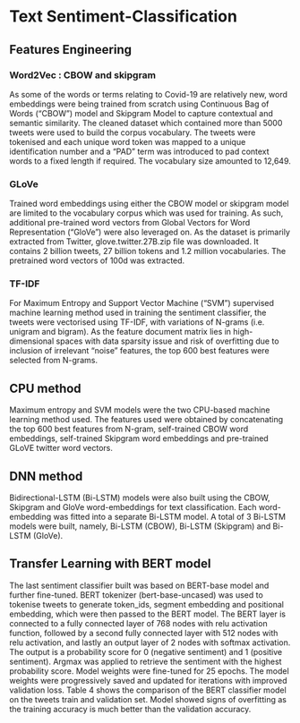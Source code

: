 # Text Sentiment-Classification 

## Features Engineering

### Word2Vec : CBOW and skipgram
As some of the words or terms relating to Covid-19 are relatively new, word embeddings were being trained from scratch using Continuous Bag of Words (“CBOW”) model and Skipgram Model  to capture contextual and semantic similarity. The cleaned dataset which contained more than 5000 tweets were used to build the corpus vocabulary. The tweets were tokenised and each unique word token was mapped to a unique identification number and a “PAD” term was introduced to pad context words to a fixed length if required. The vocabulary size amounted to 12,649.

### GLoVe

Trained word embeddings using either the CBOW model or skipgram model are limited to the vocabulary corpus which was used for training. As such, additional pre-trained word vectors from Global Vectors for Word Representation (“GloVe”) were also leveraged on. As the dataset is primarily extracted from Twitter, glove.twitter.27B.zip file  was downloaded. It contains 2 billion tweets, 27 billion tokens and 1.2 million vocabularies. The pretrained word vectors of 100d was extracted.

### TF-IDF
For Maximum Entropy and Support Vector Machine (“SVM”) supervised machine learning method used in training the sentiment classifier, the tweets were vectorised using TF-IDF, with variations of N-grams (i.e. unigram and bigram). As the feature document matrix lies in high-dimensional spaces with data sparsity issue and risk of overfitting due to inclusion of irrelevant “noise” features, the top 600 best features were selected from N-grams.

## CPU method
Maximum entropy and SVM models  were the two CPU-based machine learning method used. The features used were obtained by concatenating the top 600 best features from N-gram, self-trained CBOW word embeddings, self-trained Skipgram word embeddings and pre-trained GLoVE twitter word vectors.

## DNN method
Bidirectional-LSTM (Bi-LSTM) models  were also built using the CBOW, Skipgram and GloVe word-embeddings for text classification. Each word-embedding was fitted into a separate Bi-LSTM model. A total of 3 Bi-LSTM models were built, namely, Bi-LSTM (CBOW), Bi-LSTM (Skipgram) and Bi-LSTM (GloVe).


## Transfer Learning with BERT model
The last sentiment classifier built was based on BERT-base model and further fine-tuned. BERT tokenizer (bert-base-uncased) was used to tokenise tweets to generate token_ids, segment embedding and positional embedding, which were then passed to the BERT model. The BERT layer is connected to a fully connected layer of 768 nodes with relu activation function, followed by a second fully connected layer with 512 nodes with relu activation, and lastly an output layer of 2 nodes with softmax activation. The output is a probability score for 0 (negative sentiment) and 1 (positive sentiment). Argmax was applied to retrieve the sentiment with the highest probability score. Model weights were fine-tuned for 25 epochs. The model weights were progressively saved and updated for iterations with improved validation loss. Table 4 shows the comparison of the BERT classifier model on the tweets train and validation set. Model showed signs of overfitting as the training accuracy is much better than the validation accuracy.


